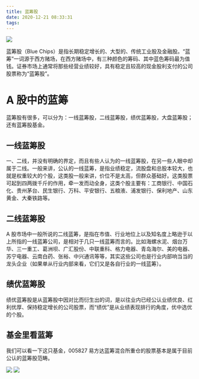 ```yaml
---
title: 蓝筹股
date: 2020-12-21 08:33:31
tags:
---
```


![](michel-stockman-GhF6JeFZUzI-unsplash.jpg)

蓝筹股（Blue Chips）是指长期稳定增长的、大型的、传统工业股及金融股。“蓝筹”一词源于西方赌场，在西方赌场中，有三种颜色的筹码、其中蓝色筹码最为值钱。证券市场上通常将那些经营业绩较好，具有稳定且较高的现金股利支付的公司股票称为“蓝筹股”。

<!--more-->

# A 股中的蓝筹

蓝筹股有很多，可以分为：一线蓝筹股，二线蓝筹股，绩优蓝筹股，大盘蓝筹股；还有蓝筹股基金。

## 一线蓝筹股

一、二线，并没有明确的界定，而且有些人认为的一线蓝筹股，在另一些人眼中却属于二线。一般来讲，公认的一线蓝筹，是指业绩稳定，流股盘和总股本较大，也就是权重较大的个股，这类股一般来讲，价位不是太高，但群众基础好。这类股票可起到四两拨千斤的作用，牵一发而动全身，这类个股主要有：工商银行、中国石化、贵州茅台、民生银行、万科、平安银行、五粮液、浦发银行、保利地产、山东黄金、大秦铁路等。

## 二线蓝筹股

A 股市场中一般所说的二线蓝筹，是指在市值、行业地位上以及知名度上略逊于以上所指的一线蓝筹公司，是相对于几只一线蓝筹而言的。比如海螺水泥、烟台万华、三一重工、葛洲坝、广汇股份、中联重科、格力电器、青岛海尔、美的电器、苏宁电器、云南白药、张裕、中兴通讯等等，其实这些公司也是行业内部响当当的龙头企业（如果单从行业内部来看，它们又是各自行业的一线蓝筹）。

## 绩优蓝筹股

绩优蓝筹股是从蓝筹股中因对比而衍生出的词，是以往业内已经公认业绩优良、红利优厚、保持稳定增长的公司股票，而“绩优”是从业绩表现排行的角度，优中选优的个股。

## 基金里看蓝筹

我们可以看一下这只基金，005827 易方达蓝筹混合所重仓的股票基本是属于目前公认的蓝筹股范畴。

![](info.png)
![](chicang.png)
